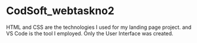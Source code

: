 # CodSoft_webtaskno2
HTML and CSS are the technologies I used for my landing page project. and VS Code is the tool I employed. Only the User Interface was created.
